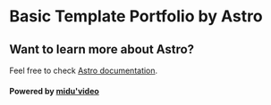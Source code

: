 # Basic Template Portfolio by Astro 

## Want to learn more about Astro?

Feel free to check [Astro documentation](https://docs.astro.build).

#### Powered by [midu'video](https://www.youtube.com/watch?v=HEMvsJTBweY)